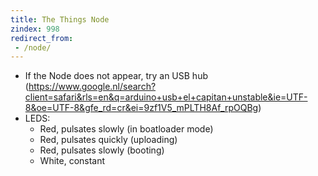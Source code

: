 ```yaml
---
title: The Things Node
zindex: 998
redirect_from:
 - /node/
---
```


* If the Node does not appear, try an USB hub (https://www.google.nl/search?client=safari&rls=en&q=arduino+usb+el+capitan+unstable&ie=UTF-8&oe=UTF-8&gfe_rd=cr&ei=9zf1V5_mPLTH8Af_rpOQBg)
* LEDS:
    * Red, pulsates slowly (in boatloader mode)
    * Red, pulsates quickly (uploading)
    * Red, pulsates slowly (booting)
    * White, constant
